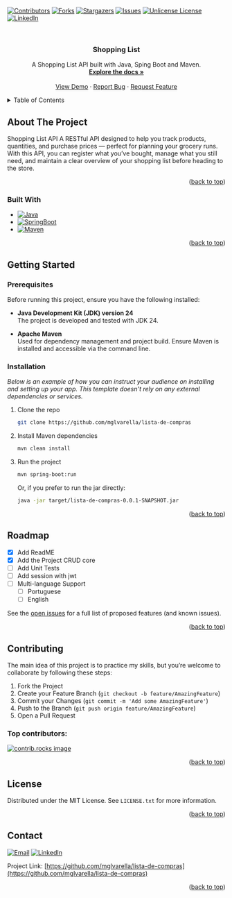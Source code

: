 <a id="readme-top"></a>


<!-- PROJECT SHIELDS -->
<!--
*** I'm using markdown "reference style" links for readability.
*** Reference links are enclosed in brackets [ ] instead of parentheses ( ).
*** See the bottom of this document for the declaration of the reference variables
*** for contributors-url, forks-url, etc. This is an optional, concise syntax you may use.
*** https://www.markdownguide.org/basic-syntax/#reference-style-links
-->
[![Contributors][contributors-shield]][contributors-url]
[![Forks][forks-shield]][forks-url]
[![Stargazers][stars-shield]][stars-url]
[![Issues][issues-shield]][issues-url]
[![Unlicense License][license-shield]][license-url]
[![LinkedIn][linkedin-shield]][linkedin-url]



<!-- PROJECT LOGO -->
<br />
<div align="center">
  <!--<a href="https://github.com/mglvarella/lista-de-compras">
    <img src="images/logo.png" alt="Logo" width="80" height="80">
  </a> -->

  <h3 align="center">Shopping List</h3>

  <p align="center">
    A Shopping List API built with Java, Sping Boot and Maven.
    <br />
    <a href="https://github.com/mglvarella/lista-de-compras"><strong>Explore the docs »</strong></a>
    <br />
    <br />
    <a href="https://github.com/mglvarella/lista-de-compras">View Demo</a>
    &middot;
    <a href="https://github.com/mglvarella/lista-de-compras/issues/new?labels=bug&template=bug-report---.md">Report Bug</a>
    &middot;
    <a href="https://github.com/mglvarella/lista-de-compras/issues/new?labels=enhancement&template=feature-request---.md">Request Feature</a>
  </p>
</div>



<!-- TABLE OF CONTENTS -->
<details>
  <summary>Table of Contents</summary>
  <ol>
    <li>
      <a href="#about-the-project">About The Project</a>
      <ul>
        <li><a href="#built-with">Built With</a></li>
      </ul>
    </li>
    <li>
      <a href="#getting-started">Getting Started</a>
      <ul>
        <li><a href="#prerequisites">Prerequisites</a></li>
        <li><a href="#installation">Installation</a></li>
      </ul>
    </li>
    <li><a href="#usage">Usage</a></li>
    <li><a href="#roadmap">Roadmap</a></li>
    <li><a href="#contributing">Contributing</a></li>
    <li><a href="#license">License</a></li>
    <li><a href="#contact">Contact</a></li>
    <li><a href="#acknowledgments">Acknowledgments</a></li>
  </ol>
</details>



<!-- ABOUT THE PROJECT -->
## About The Project

<!--[![Product Name Screen Shot][product-screenshot]](https://example.com)-->

Shopping List API
A RESTful API designed to help you track products, quantities, and purchase prices — perfect for planning your grocery runs. 
With this API, you can register what you’ve bought, manage what you still need, and maintain a clear overview of your shopping list before heading to the store.

<p align="right">(<a href="#readme-top">back to top</a>)</p>



### Built With

* [![Java][Java]][Java-url]
* [![SpringBoot][SpringBoot]][SpringBoot-url]
* [![Maven][Maven]][Maven-url]

<p align="right">(<a href="#readme-top">back to top</a>)</p>



<!-- GETTING STARTED -->
## Getting Started

### Prerequisites

Before running this project, ensure you have the following installed:

- **Java Development Kit (JDK) version 24**  
  The project is developed and tested with JDK 24.

- **Apache Maven**  
  Used for dependency management and project build. Ensure Maven is installed and accessible via the command line.


### Installation

_Below is an example of how you can instruct your audience on installing and setting up your app. This template doesn't rely on any external dependencies or services._

1. Clone the repo
   ```sh
   git clone https://github.com/mglvarella/lista-de-compras
   ```
2. Install Maven dependencies
   ```sh
   mvn clean install
   ```
3. Run the project
   ```sh
   mvn spring‑boot:run
   ```
   Or, if you prefer to run the jar directly:
   ```sh
   java -jar target/lista-de-compras-0.0.1-SNAPSHOT.jar
   ```
   
<p align="right">(<a href="#readme-top">back to top</a>)</p>

<!-- ROADMAP -->
## Roadmap

- [x] Add ReadME
- [x] Add the Project CRUD core
- [ ] Add Unit Tests
- [ ] Add session with jwt
- [ ] Multi-language Support
    - [ ] Portuguese
    - [ ] English

See the [open issues](https://github.com/mglvarella/lista-de-compras/issues) for a full list of proposed features (and known issues).

<p align="right">(<a href="#readme-top">back to top</a>)</p>

<!-- CONTRIBUTING -->
## Contributing

The main idea of this project is to practice my skills, but you’re welcome to collaborate by following these steps:

1. Fork the Project
2. Create your Feature Branch (`git checkout -b feature/AmazingFeature`)
3. Commit your Changes (`git commit -m 'Add some AmazingFeature'`)
4. Push to the Branch (`git push origin feature/AmazingFeature`)
5. Open a Pull Request

### Top contributors:

<a href="https://github.com/mglvarella/lista-de-compras/graphs/contributors">
  <img src="https://contrib.rocks/image?repo=mglvarella/lista-de-compras" alt="contrib.rocks image" />
</a>

<p align="right">(<a href="#readme-top">back to top</a>)</p>

<!-- LICENSE -->
## License

Distributed under the MIT License. See `LICENSE.txt` for more information.

<p align="right">(<a href="#readme-top">back to top</a>)</p>

<!-- CONTACT -->
## Contact

[![Email](https://img.shields.io/badge/email-0077B5?style=for-the-badge&logo=email&logoColor=white&labelColor=101010)](mailto:mig-varella@hotmail.com)
[![LinkedIn](https://img.shields.io/badge/linkedin-0077B5?style=for-the-badge&logo=linkedin&logoColor=white&labelColor=101010)](https://www.linkedin.com/in/miguel-varella)

Project Link: [https://github.com/mglvarella/lista-de-compras](https://github.com/mglvarella/lista-de-compras)

<!-- ACKNOWLEDGMENTS
## Acknowledgments

Use this space to list resources you find helpful and would like to give credit to. I've included a few of my favorites to kick things off!

* [Choose an Open Source License](https://choosealicense.com)
* [GitHub Emoji Cheat Sheet](https://www.webpagefx.com/tools/emoji-cheat-sheet)
* [Malven's Flexbox Cheatsheet](https://flexbox.malven.co/)
* [Malven's Grid Cheatsheet](https://grid.malven.co/)
* [Img Shields](https://shields.io)
* [GitHub Pages](https://pages.github.com)
* [Font Awesome](https://fontawesome.com)
* [React Icons](https://react-icons.github.io/react-icons/search)
-->
<p align="right">(<a href="#readme-top">back to top</a>)</p>



<!-- MARKDOWN LINKS & IMAGES -->
<!-- https://www.markdownguide.org/basic-syntax/#reference-style-links -->
[contributors-shield]: https://img.shields.io/github/contributors/mglvarella/lista-de-compras?style=for-the-badge
[contributors-url]: https://github.com/mglvarella/lista-de-compras/graphs/contributors
[forks-shield]: https://img.shields.io/github/forks/mglvarella/lista-de-compras?style=for-the-badge
[forks-url]: https://github.com/mglvarella/lista-de-compras/network/members
[stars-shield]: https://img.shields.io/github/stars/mglvarella/lista-de-compras?style=for-the-badge
[stars-url]: https://github.com/mglvarella/lista-de-compras/stargazers
[issues-shield]: https://img.shields.io/github/issues/mglvarella/lista-de-compras?style=for-the-badge
[issues-url]: https://github.com/mglvarella/lista-de-compras/issues
[license-shield]: https://img.shields.io/github/license/mglvarella/lista-de-compras?style=for-the-badge
[license-url]: https://github.com/mglvarella/lista-de-compras/blob/master/LICENSE.txt
[linkedin-shield]: https://img.shields.io/badge/-LinkedIn-black.svg?style=for-the-badge&logo=linkedin&colorB=555
[linkedin-url]: https://linkedin.com/in/miguel-varella
[product-screenshot]: images/screenshot.png
[Java]: https://img.shields.io/badge/Java-ED8B00?style=for-the-badge&logo=openJDK&logoColor=white
[Java-url]: https://www.java.com/pt-BR/
[SpringBoot]: https://img.shields.io/badge/SpringBoot%20-%6DB33F.svg?&style=for-the-badge&logo=SpringBoot&logoColor=white
[SpringBoot-url]: https://spring.io/projects/spring-boot
[Maven]: https://img.shields.io/badge/Maven-448FEA?style=for-the-badge&logo=apachemaven&logoColor=white
[Maven-url]: [https://www.java.com/pt-BR/](https://maven.apache.org/)
